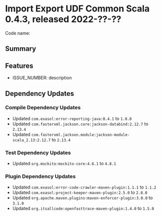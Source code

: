 # Import Export UDF Common Scala 0.4.3, released 2022-??-??

Code name:

## Summary

## Features

* ISSUE_NUMBER: description

## Dependency Updates

### Compile Dependency Updates

* Updated `com.exasol:error-reporting-java:0.4.1` to `1.0.0`
* Updated `com.fasterxml.jackson.core:jackson-databind:2.12.7` to `2.13.4`
* Updated `com.fasterxml.jackson.module:jackson-module-scala_2.13:2.12.7` to `2.13.4`

### Test Dependency Updates

* Updated `org.mockito:mockito-core:4.6.1` to `4.8.1`

### Plugin Dependency Updates

* Updated `com.exasol:error-code-crawler-maven-plugin:1.1.1` to `1.1.2`
* Updated `com.exasol:project-keeper-maven-plugin:2.5.0` to `2.8.0`
* Updated `org.apache.maven.plugins:maven-enforcer-plugin:3.0.0` to `3.1.0`
* Updated `org.itsallcode:openfasttrace-maven-plugin:1.4.0` to `1.5.0`

